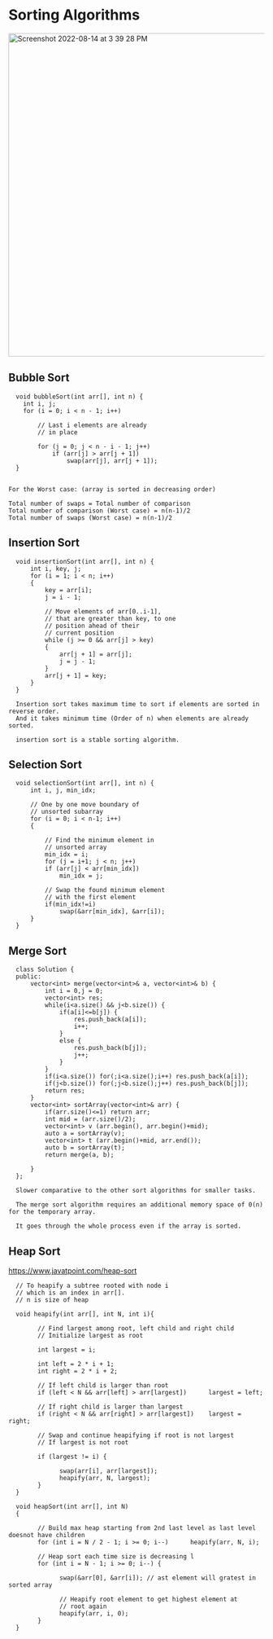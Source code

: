 # Sorting Algorithms


<img width="635" alt="Screenshot 2022-08-14 at 3 39 28 PM" src="https://user-images.githubusercontent.com/56363090/184532160-4baad069-987b-4bbc-8891-4c84df6a9f5e.png">

## Bubble Sort

      void bubbleSort(int arr[], int n) {
        int i, j;
        for (i = 0; i < n - 1; i++)

            // Last i elements are already 
            // in place

            for (j = 0; j < n - i - 1; j++)
                if (arr[j] > arr[j + 1])
                    swap(arr[j], arr[j + 1]);
      }
    
    
    For the Worst case: (array is sorted in decreasing order)

    Total number of swaps = Total number of comparison
    Total number of comparison (Worst case) = n(n-1)/2
    Total number of swaps (Worst case) = n(n-1)/2
    
## Insertion Sort
  
      void insertionSort(int arr[], int n) { 
          int i, key, j; 
          for (i = 1; i < n; i++)
          { 
              key = arr[i]; 
              j = i - 1; 

              // Move elements of arr[0..i-1],  
              // that are greater than key, to one 
              // position ahead of their 
              // current position
              while (j >= 0 && arr[j] > key)
              { 
                  arr[j + 1] = arr[j]; 
                  j = j - 1; 
              } 
              arr[j + 1] = key; 
          } 
      } 
      
      Insertion sort takes maximum time to sort if elements are sorted in reverse order. 
      And it takes minimum time (Order of n) when elements are already sorted.
      
      insertion sort is a stable sorting algorithm.
      
## Selection Sort


      void selectionSort(int arr[], int n) {
          int i, j, min_idx;

          // One by one move boundary of
          // unsorted subarray
          for (i = 0; i < n-1; i++)
          {

              // Find the minimum element in
              // unsorted array
              min_idx = i;
              for (j = i+1; j < n; j++)
              if (arr[j] < arr[min_idx])
                  min_idx = j;

              // Swap the found minimum element
              // with the first element
              if(min_idx!=i)
                  swap(&arr[min_idx], &arr[i]);
          }
      }
      
## Merge Sort

      class Solution {
      public:
          vector<int> merge(vector<int>& a, vector<int>& b) {
              int i = 0,j = 0;
              vector<int> res;
              while(i<a.size() && j<b.size()) {
                  if(a[i]<=b[j]) {
                      res.push_back(a[i]);
                      i++;
                  }
                  else {
                      res.push_back(b[j]);
                      j++;
                  }
              } 
              if(i<a.size()) for(;i<a.size();i++) res.push_back(a[i]);
              if(j<b.size()) for(;j<b.size();j++) res.push_back(b[j]);
              return res;
          }
          vector<int> sortArray(vector<int>& arr) {
              if(arr.size()<=1) return arr;
              int mid = (arr.size()/2);
              vector<int> v (arr.begin(), arr.begin()+mid);
              auto a = sortArray(v);
              vector<int> t (arr.begin()+mid, arr.end());
              auto b = sortArray(t);
              return merge(a, b);                   

          }
      };
      
      Slower comparative to the other sort algorithms for smaller tasks.
      
      The merge sort algorithm requires an additional memory space of 0(n) for the temporary array.
      
      It goes through the whole process even if the array is sorted.
      
 ## Heap Sort
      
   https://www.javatpoint.com/heap-sort
   
      // To heapify a subtree rooted with node i
      // which is an index in arr[].
      // n is size of heap
      
      void heapify(int arr[], int N, int i){
      
            // Find largest among root, left child and right child
            // Initialize largest as root
            
            int largest = i;

            int left = 2 * i + 1;
            int right = 2 * i + 2;

            // If left child is larger than root
            if (left < N && arr[left] > arr[largest])      largest = left;

            // If right child is larger than largest
            if (right < N && arr[right] > arr[largest])    largest = right;

            // Swap and continue heapifying if root is not largest
            // If largest is not root
            
            if (largest != i) {

                  swap(arr[i], arr[largest]);
                  heapify(arr, N, largest);
            }
      }

      void heapSort(int arr[], int N)
      {

            // Build max heap starting from 2nd last level as last level doesnot have children
            for (int i = N / 2 - 1; i >= 0; i--)      heapify(arr, N, i);

            // Heap sort each time size is decreasing l
            for (int i = N - 1; i >= 0; i--) {

                  swap(&arr[0], &arr[i]); // ast element will gratest in sorted array

                  // Heapify root element to get highest element at
                  // root again
                  heapify(arr, i, 0);
            }
      }



      
